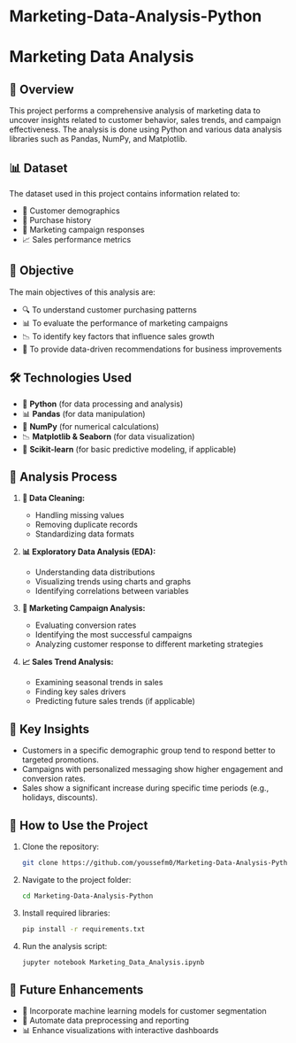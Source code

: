 # Marketing-Data-Analysis-Python
# Marketing Data Analysis

## 📌 Overview
This project performs a comprehensive analysis of marketing data to uncover insights related to customer behavior, sales trends, and campaign effectiveness. The analysis is done using Python and various data analysis libraries such as Pandas, NumPy, and Matplotlib.

## 📊 Dataset
The dataset used in this project contains information related to:
- 📌 Customer demographics
- 🛒 Purchase history
- 📩 Marketing campaign responses
- 📈 Sales performance metrics

## 🎯 Objective
The main objectives of this analysis are:
- 🔍 To understand customer purchasing patterns
- 📊 To evaluate the performance of marketing campaigns
- 📉 To identify key factors that influence sales growth
- 📢 To provide data-driven recommendations for business improvements

## 🛠 Technologies Used
- 🐍 **Python** (for data processing and analysis)
- 📊 **Pandas** (for data manipulation)
- 🔢 **NumPy** (for numerical calculations)
- 📉 **Matplotlib & Seaborn** (for data visualization)
- 🤖 **Scikit-learn** (for basic predictive modeling, if applicable)

## 🔬 Analysis Process
1. **🧼 Data Cleaning:**
   - Handling missing values
   - Removing duplicate records
   - Standardizing data formats

2. **📊 Exploratory Data Analysis (EDA):**
   - Understanding data distributions
   - Visualizing trends using charts and graphs
   - Identifying correlations between variables

3. **📩 Marketing Campaign Analysis:**
   - Evaluating conversion rates
   - Identifying the most successful campaigns
   - Analyzing customer response to different marketing strategies

4. **📈 Sales Trend Analysis:**
   - Examining seasonal trends in sales
   - Finding key sales drivers
   - Predicting future sales trends (if applicable)

## 🔑 Key Insights
- Customers in a specific demographic group tend to respond better to targeted promotions.
- Campaigns with personalized messaging show higher engagement and conversion rates.
- Sales show a significant increase during specific time periods (e.g., holidays, discounts).

## 🚀 How to Use the Project
1. Clone the repository:
   ```bash
   git clone https://github.com/youssefm0/Marketing-Data-Analysis-Python.git
   ```
2. Navigate to the project folder:
   ```bash
   cd Marketing-Data-Analysis-Python
   ```
3. Install required libraries:
   ```bash
   pip install -r requirements.txt
   ```
4. Run the analysis script:
   ```bash
   jupyter notebook Marketing_Data_Analysis.ipynb
   ```

## 🔮 Future Enhancements
- 🤖 Incorporate machine learning models for customer segmentation
- 🔄 Automate data preprocessing and reporting
- 📊 Enhance visualizations with interactive dashboards
